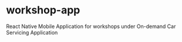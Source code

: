 # workshop-app
React Native Mobile Application for workshops under On-demand Car Servicing Application
